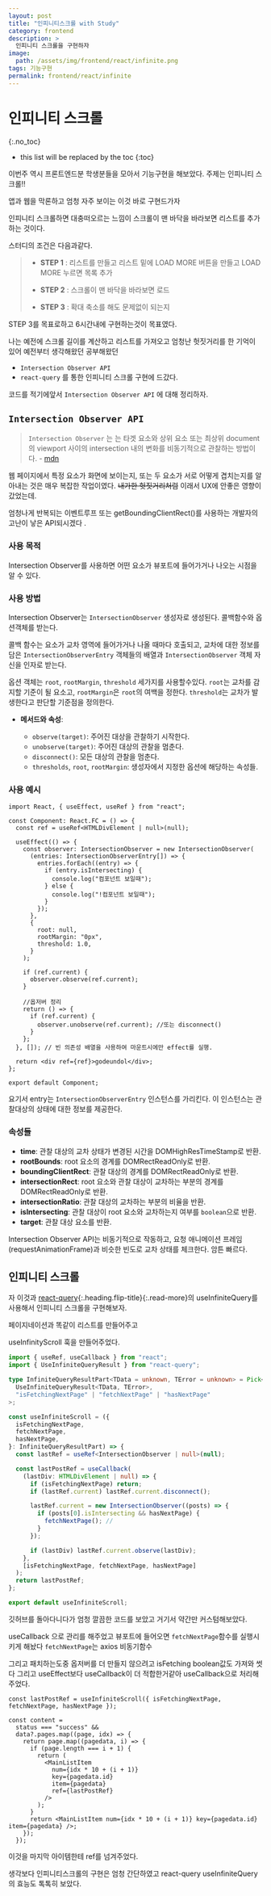 ```yaml
---
layout: post
title: "인피니티스크롤 with Study"
category: frontend
description: >
  인피니티 스크롤을 구현하자
image:
  path: /assets/img/frontend/react/infinite.png
tags: 기능구현
permalink: frontend/react/infinite
---
```



# 인피니티 스크롤
{:.no_toc}

* this list will be replaced by the toc
{:toc}


이번주 역시 프론트엔드분 학생분들을 모아서 기능구현을 해보았다.
주제는 인피니티 스크롤!!

앱과 웹을 막론하고 엄청 자주 보이는 이것
바로 구현드가자
<!--more-->
인피니티 스크롤하면 대충떠오르는 느낌이 스크롤이 맨 바닥을 바라보면 리스트를 추가하는 것이다.

스터디의 조건은 다음과같다.

> - **STEP 1** : 리스트를 만들고 리스트 밑에 LOAD MORE 버튼을 만들고 LOAD MORE 누르면 목록 추가
>
> - **STEP 2** : 스크롤이 맨 바닥을 바라보면 로드
>
> - **STEP 3** : 확대 축소를 해도 문제없이 되는지

STEP 3를 목표로하고 6시간내에 구현하는것이 목표였다.

나는 예전에 스크롤 길이를 계산하고 리스트를 가져오고
엄청난 헛짓거리를 한 기억이 있어 예전부터 생각해왔던 공부해왔던

- `Intersection Observer API`
- `react-query` 를 통한 인피니티 스크롤 구현에 드갔다.

코드를 적기에앞서 `Intersection Observer API` 에 대해 정리하자.

## `Intersection Observer API`

> `Intersection Observer` 는 는 타겟 요소와 상위 요소 또는 최상위 document 의 viewport 사이의 intersection 내의 변화를 비동기적으로 관찰하는 방법이다. - [mdn](https://developer.mozilla.org/ko/docs/Web/API/Intersection_Observer_API)

웹 페이지에서 특정 요소가 화면에 보이는지, 또는 두 요소가 서로 어떻게 겹치는지를 알아내는 것은 매우 복잡한 작업이였다. ~~내가한 헛짓거리처럼~~ 이래서 UX에 안좋은 영향이 갔었는데.

엄청나게 반복되는 이벤트루프 또는 getBoundingClientRect()를 사용하는 개발자의 고난이 낳은 API되시겠다 .

### 사용 목적

Intersection Observer를 사용하면 어떤 요소가 뷰포트에 들어가거나 나오는 시점을 알 수 있다.

### 사용 방법

Intersection Observer는 `IntersectionObserver` 생성자로 생성된다. 콜백함수와 옵션객체를 받는다.

콜백 함수는 요소가 교차 영역에 들어가거나 나올 때마다 호출되고, 교차에 대한 정보를 담은 `IntersectionObserverEntry` 객체들의 배열과 `IntersectionObserver` 객체 자신을 인자로 받는다.

옵션 객체는 `root`, `rootMargin`, `threshold` 세가지를 사용할수있다. `root`는 교차를 감지할 기준이 될 요소고, `rootMargin`은 `root`의 여백을 정한다. `threshold`는 교차가 발생한다고 판단할 기준점을 정의한다.

- **메서드와 속성**:

  - `observe(target)`: 주어진 대상을 관찰하기 시작한다.
  - `unobserve(target)`: 주어진 대상의 관찰을 멈춘다.
  - `disconnect()`: 모든 대상의 관찰을 멈춘다.
  - `thresholds`, `root`, `rootMargin`: 생성자에서 지정한 옵션에 해당하는 속성들.

### 사용 예시

```tsx
import React, { useEffect, useRef } from "react";

const Component: React.FC = () => {
  const ref = useRef<HTMLDivElement | null>(null);

  useEffect(() => {
    const observer: IntersectionObserver = new IntersectionObserver(
      (entries: IntersectionObserverEntry[]) => {
        entries.forEach((entry) => {
          if (entry.isIntersecting) {
            console.log("컴포넌트 보일때");
          } else {
            console.log("!컴포넌트 보일때");
          }
        });
      },
      {
        root: null,
        rootMargin: "0px",
        threshold: 1.0,
      }
    );

    if (ref.current) {
      observer.observe(ref.current);
    }

    //옵저버 정리
    return () => {
      if (ref.current) {
        observer.unobserve(ref.current); //또는 disconnect()
      }
    };
  }, []); // 빈 의존성 배열을 사용하여 마운트시에만 effect를 실행.

  return <div ref={ref}>godeundol</div>;
};

export default Component;
```

요기서 entry는 `IntersectionObserverEntry` 인스턴스를 가리킨다. 이 인스턴스는 관찰대상의 상태에 대한 정보를 제공한다.

### 속성들

- **time**: 관찰 대상의 교차 상태가 변경된 시간을 DOMHighResTimeStamp로 반환.
- **rootBounds**: root 요소의 경계를 DOMRectReadOnly로 반환.
- **boundingClientRect**: 관찰 대상의 경계를 DOMRectReadOnly로 반환.
- **intersectionRect**: root 요소와 관찰 대상이 교차하는 부분의 경계를 DOMRectReadOnly로 반환.
- **intersectionRatio**: 관찰 대상의 교차하는 부분의 비율을 반환.
- **isIntersecting**: 관찰 대상이 root 요소와 교차하는지 여부를 `boolean`으로 반환.
- **target**: 관찰 대상 요소를 반환.

Intersection Observer API는 비동기적으로 작동하고, 요청 애니메이션 프레임(requestAnimationFrame)과 비슷한 빈도로 교차 상태를 체크한다. 암튼 빠르다.

## 인피니티 스크롤

자 이것과 [react-query](../React/2023-07-06-reactquery.markdown){:.heading.flip-title}{:.read-more}의 useInfiniteQuery를 사용해서 인피니티 스크롤을 구현해보자.

페이지네이션과 똑같이 리스트를 만들어주고

useInfinityScroll 훅을 만들어주었다.

```ts
import { useRef, useCallback } from "react";
import { UseInfiniteQueryResult } from "react-query";

type InfiniteQueryResultPart<TData = unknown, TError = unknown> = Pick<
  UseInfiniteQueryResult<TData, TError>,
  "isFetchingNextPage" | "fetchNextPage" | "hasNextPage"
>;

const useInfiniteScroll = ({
  isFetchingNextPage,
  fetchNextPage,
  hasNextPage,
}: InfiniteQueryResultPart) => {
  const lastRef = useRef<IntersectionObserver | null>(null);

  const lastPostRef = useCallback(
    (lastDiv: HTMLDivElement | null) => {
      if (isFetchingNextPage) return;
      if (lastRef.current) lastRef.current.disconnect();

      lastRef.current = new IntersectionObserver((posts) => {
        if (posts[0].isIntersecting && hasNextPage) {
          fetchNextPage(); //
        }
      });

      if (lastDiv) lastRef.current.observe(lastDiv);
    },
    [isFetchingNextPage, fetchNextPage, hasNextPage]
  );
  return lastPostRef;
};

export default useInfiniteScroll;
```

깃허브를 돌아다니다가 엄청 깔끔한 코드를 보았고 거기서 약간만 커스텀해보았다.

useCallback 으로 관리를 해주었고 뷰포트에 들어오면 `fetchNextPage`함수를 실행시키게 해놨다 `fetchNextPage`는 axios 비동기함수

그리고 패치하는도중 옵저버를 더 만들지 않으려고 isFetching boolean값도 가져와 썻다 그리고 useEffect보다 useCallback이 더 적합한거같아 useCallback으로 처리해주었다.

```tsx
const lastPostRef = useInfiniteScroll({ isFetchingNextPage, fetchNextPage, hasNextPage });

const content =
  status === "success" &&
  data?.pages.map((page, idx) => {
    return page.map((pagedata, i) => {
      if (page.length === i + 1) {
        return (
          <MainListItem
            num={idx * 10 + (i + 1)}
            key={pagedata.id}
            item={pagedata}
            ref={lastPostRef}
          />
        );
      }
      return <MainListItem num={idx * 10 + (i + 1)} key={pagedata.id} item={pagedata} />;
    });
  });
```

이것을 마지막 아이템한테 ref를 넘겨주었다.

생각보다 인피니티스크롤의 구현은 엄청 간단하였고 react-query useInfiniteQuery 의 효능도 톡톡히 보았다.
